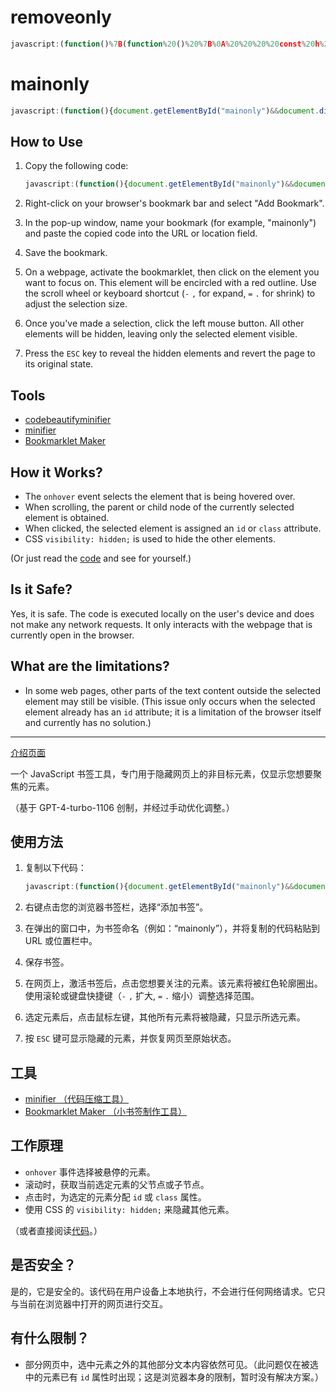 # removeonly
```JavaScript
javascript:(function()%7B(function%20()%20%7B%0A%20%20%20%20const%20h%20%3D%20%5B%5D%3B%0A%0A%09function%20onMouseOver(event)%20%7B%0A%09%09var%20elem%20%3D%20event.target%20%7C%7C%20event.srcElement%3B%0A%09%09elem.style.outline%20%3D%20'2px%20solid%20red'%3B%0A%09%09s%20%3D%20elem%3B%0A%09%7D%0A%0A%09function%20onMouseOut(event)%20%7B%0A%09%09var%20elem%20%3D%20event.target%20%7C%7C%20event.srcElement%3B%0A%09%09elem.style.outline%20%3D%20''%3B%0A%09%7D%0A%0A%09function%20onRClick(event)%20%7B%0A%20%20%20%20%20%20%20%20event.preventDefault()%3B%0A%09%09s.style.display%20%3D%20'none'%3B%0A%20%20%20%20%20%20%20%20h.push(s)%3B%0A%09%7D%0A%0A%09function%20onClick(event)%20%7B%0A%20%20%20%20%20%20%20%20event.preventDefault()%3B%0A%20%20%20%20%20%20%20%20s.style.outline%20%3D%20''%3B%0A%20%20%20%20%20%20%20%20cleanupEventListeners()%3B%0A%09%7D%0A%0A%09function%20onKeydown(event)%20%7B%0A%09%09if%20(event.key%20%3D%3D%3D%20%22F8%22)%20%7B%0A%20%20%20%20%20%20%20%20%20%20%20%20event.preventDefault()%3B%0A%09%09%09s.style.outline%20%3D%20''%3B%0A%20%20%20%20%20%20%20%20%20%20%20%20cleanupEventListeners()%3B%0A%09%09%7D%20else%20if%20(event.key%20%3D%3D%3D%20%22F2%22)%20%7B%0A%20%20%20%20%20%20%20%20%20%20%20%20event.preventDefault()%3B%0A%20%20%20%20%20%20%20%20%20%20%20%20s.style.display%20%3D%20'none'%3B%0A%20%20%20%20%20%20%20%20%20%20%20%20h.push(s)%3B%0A%20%20%20%20%20%20%20%20%7D%20else%20if%20(event.key%20%3D%3D%3D%20%22Escape%22)%20%7B%0A%20%20%20%20%20%20%20%20%20%20%20%20event.preventDefault()%3B%0A%20%20%20%20%20%20%20%20%20%20%20%20let%20hl%20%3D%20h.length%3B%0A%20%20%20%20%20%20%20%20%20%20%20%20for%20(i%20%3D%200%3B%20i%20%3C%20hl%3B%20i%2B%2B)%20%7B%0A%20%20%20%20%20%20%20%20%20%20%20%20%20%20%20%20h.pop().style.display%20%3D%20''%3B%0A%20%20%20%20%20%20%20%20%20%20%20%20%7D%0A%20%20%20%20%20%20%20%20%7D%0A%09%7D%0A%0A%20%20%20%20function%20onWheel(event)%20%7B%0A%20%20%20%20%20%20%20%20s.style.outline%20%3D%20''%3B%0A%20%20%20%20%20%20%20%20event.preventDefault()%3B%0A%20%20%20%20%20%20%20%20if%20(event.deltaY%20%3C%200)%20%7B%0A%20%20%20%20%20%20%20%20%20%20%20%20s%20%3D%20s.parentElement%3B%0A%20%20%20%20%20%20%20%20%20%20%20%20s.style.outline%20%3D%20'2px%20solid%20red'%3B%0A%20%20%20%20%20%20%20%20%7D%20else%20%7B%0A%20%20%20%20%20%20%20%20%20%20%20%20var%20childElement%20%3D%20s.querySelector(%22%3Ahover%22)%3B%0A%20%20%20%20%20%20%20%20%20%20%20%20if%20(childElement)%20%7B%0A%20%20%20%20%20%20%20%20%20%20%20%20%20%20%20%20s%20%3D%20childElement%3B%0A%20%20%20%20%20%20%20%20%20%20%20%20%20%20%20%20s.style.outline%20%3D%20'2px%20solid%20red'%3B%0A%20%20%20%20%20%20%20%20%20%20%20%20%7D%0A%20%20%20%20%20%20%20%20%7D%0A%20%20%20%20%7D%0A%0A%20%20%20%20function%20cleanupEventListeners()%20%7B%0A%20%20%20%20%20%20%20%20document.removeEventListener(%22mouseover%22%2C%20onMouseOver)%3B%0A%20%20%20%20%20%20%20%20document.removeEventListener(%22mouseout%22%2C%20onMouseOut)%3B%0A%20%20%20%20%20%20%20%20document.removeEventListener(%22click%22%2C%20onRClick)%3B%0A%20%20%20%20%20%20%20%20document.removeEventListener(%22wheel%22%2C%20onWheel)%3B%0A%20%20%20%20%7D%0A%0A%20%20%20%20document.addEventListener(%22mouseover%22%2C%20onMouseOver)%3B%0A%20%20%20%20document.addEventListener(%22mouseout%22%2C%20onMouseOut)%3B%0A%20%20%20%20document.addEventListener(%22click%22%2C%20onClick)%3B%0A%20%20%20%20document.addEventListener(%22contextmenu%22%2C%20onRClick)%3B%0A%20%20%20%20document.addEventListener(%22keydown%22%2C%20onKeydown)%3B%0A%20%20%20%20document.addEventListener(%22wheel%22%2C%20onWheel%2C%20%7B%20passive%3A%20false%20%7D)%3B%0A%7D)()%3B%7D)()%3B
```
# mainonly
```JavaScript
javascript:(function(){document.getElementById("mainonly")&&document.dispatchEvent(new KeyboardEvent("keydown",{key:"Escape"}));var e=document.body,n=null;e.id?(n="class",e.classList.add("mainonly")):(n="id",e.id="mainonly");let t=document.head.appendChild(document.createElement("style"));t.textContent="#mainonly { outline: 2px solid red; }  .mainonly { outline: 2px solid red; }";let i=document.body.appendChild(document.createElement("div"));i.className="mainonly-guide",i.innerHTML=`<p>正在選擇元素。按 <kbd>Esc</kbd> 鍵取消選擇。向下滾動，或按下 <kbd>=</kbd>/<kbd>.</kbd> 鍵縮小選區。向上滾動，或按下 <kbd>-</kbd>/<kbd>,</kbd> 鍵擴大選區。</p><p>Selecting element. Press <kbd>Esc</kbd> to cancel selection. Scroll down, or press <kbd>=</kbd>/<kbd>.</kbd> to shrink the selection. Scroll up, or press <kbd>-</kbd>/<kbd>,</kbd>, to expand the selection.</p>`;let o=document.head.appendChild(document.createElement("style"));function l(t){t instanceof HTMLElement&&("id"===n?e.removeAttribute("id"):e.classList.remove("mainonly"),(e=t).id?(n="class",e.classList.add("mainonly")):(n="id",e.id="mainonly"))}function d(e){l(e.target)}function a(i){i.preventDefault(),function n(){for(var t=e;t.parentElement;)(t=t.parentElement).classList.add("mainonly_parents")}(),"id"===n?t.textContent="* { visibility: hidden; } #mainonly, #mainonly *, .mainonly_parents { visibility: visible; }":t.textContent="* { visibility: hidden; } .mainonly, .mainonly *, .mainonly_parents { visibility: visible; }",m(),r()}function r(){i.remove(),o.remove()}function s(i){if("Escape"===i.key)t.remove(),document.removeEventListener("keydown",s),m(),r(),"id"===n?e.removeAttribute("id"):e.classList.remove("mainonly"),function e(){for(var n=document.querySelectorAll(".mainonly_parents"),t=0;t<n.length;t++)n[t].classList.remove("mainonly_parents")}();else if(","===i.key||"-"===i.key)l(e.parentElement);else if("."===i.key||"="===i.key){var o=e.querySelector(":hover");o&&l(o)}}function c(n){if(n.preventDefault(),n.deltaY<0)l(e.parentElement);else{var t=e.querySelector(":hover");t&&l(t)}}function m(){document.removeEventListener("mouseover",d),document.removeEventListener("click",a),document.removeEventListener("wheel",c)}o.textContent=`.mainonly-guide {position: fixed;top: 0;left: 50%; /* center the box horizontally */transform: translate(-50%, 0); /* center the box horizontally */padding: 0.5rem;font-size: 1rem;font-family: sans-serif;text-align: center;color: white;background-color: rgba(0, 0, 0, 0.5);border-radius: 0.5em;z-index: 999999999;    kbd {display: inline-block;padding: 0.1em 0.3em;font-size: 0.8em;line-height: 1;color: #24292e;vertical-align: middle;background-color: #fafbfc;border: 1px solid #d1d5da;border-radius: 3px;box-shadow: inset 0 -1px 0 #d1d5da;    }}`,document.addEventListener("mouseover",d),document.addEventListener("click",a),document.addEventListener("wheel",c,{passive:!1}),document.addEventListener("keydown",s)}())
```
## How to Use

1. Copy the following code:

    ```JavaScript
    javascript:(function(){document.getElementById("mainonly")&&document.dispatchEvent(new KeyboardEvent("keydown",{key:"Escape"}));var e=document.body,n=null;e.id?(n="class",e.classList.add("mainonly")):(n="id",e.id="mainonly");let t=document.head.appendChild(document.createElement("style"));t.textContent="#mainonly { outline: 2px solid red; }  .mainonly { outline: 2px solid red; }";let i=document.body.appendChild(document.createElement("div"));i.className="mainonly-guide",i.innerHTML=`<p>正在选择元素。按 <kbd>Esc</kbd> 键取消选择。向下滚动，或按下 <kbd>=</kbd>/<kbd>.</kbd> 键缩小选区。向上滚动，或按下 <kbd>-</kbd>/<kbd>,</kbd> 键扩大选区。</p><p>Selecting element. Press <kbd>Esc</kbd> to cancel selection. Scroll down, or press <kbd>=</kbd>/<kbd>.</kbd> to shrink the selection. Scroll up, or press <kbd>-</kbd>/<kbd>,</kbd>, to expand the selection.</p>`;let o=document.head.appendChild(document.createElement("style"));function l(t){t instanceof HTMLElement&&("id"===n?e.removeAttribute("id"):e.classList.remove("mainonly"),(e=t).id?(n="class",e.classList.add("mainonly")):(n="id",e.id="mainonly"))}function d(e){l(e.target)}function a(i){i.preventDefault(),function n(){for(var t=e;t.parentElement;)(t=t.parentElement).classList.add("mainonly_parents")}(),"id"===n?t.textContent="* { visibility: hidden; } #mainonly, #mainonly *, .mainonly_parents { visibility: visible; }":t.textContent="* { visibility: hidden; } .mainonly, .mainonly *, .mainonly_parents { visibility: visible; }",m(),r()}function r(){i.remove(),o.remove()}function s(i){if("Escape"===i.key)t.remove(),document.removeEventListener("keydown",s),m(),r(),"id"===n?e.removeAttribute("id"):e.classList.remove("mainonly"),function e(){for(var n=document.querySelectorAll(".mainonly_parents"),t=0;t<n.length;t++)n[t].classList.remove("mainonly_parents")}();else if(","===i.key||"-"===i.key)l(e.parentElement);else if("."===i.key||"="===i.key){var o=e.querySelector(":hover");o&&l(o)}}function c(n){if(n.preventDefault(),n.deltaY<0)l(e.parentElement);else{var t=e.querySelector(":hover");t&&l(t)}}function m(){document.removeEventListener("mouseover",d),document.removeEventListener("click",a),document.removeEventListener("wheel",c)}o.textContent=`.mainonly-guide {position: fixed;top: 0;left: 50%; /* center the box horizontally */transform: translate(-50%, 0); /* center the box horizontally */padding: 0.5rem;font-size: 1rem;font-family: sans-serif;text-align: center;color: white;background-color: rgba(0, 0, 0, 0.5);border-radius: 0.5em;z-index: 999999999;    kbd {display: inline-block;padding: 0.1em 0.3em;font-size: 0.8em;line-height: 1;color: #24292e;vertical-align: middle;background-color: #fafbfc;border: 1px solid #d1d5da;border-radius: 3px;box-shadow: inset 0 -1px 0 #d1d5da;    }}`,document.addEventListener("mouseover",d),document.addEventListener("click",a),document.addEventListener("wheel",c,{passive:!1}),document.addEventListener("keydown",s)}())
    ```

2. Right-click on your browser's bookmark bar and select "Add Bookmark".
3. In the pop-up window, name your bookmark (for example, "mainonly") and paste the copied code into the URL or location field.
4. Save the bookmark.
5. On a webpage, activate the bookmarklet, then click on the element you want to focus on. This element will be encircled with a red outline. Use the scroll wheel or keyboard shortcut (`-` `,` for expand, `=` `.` for shrink) to adjust the selection size.
6. Once you've made a selection, click the left mouse button. All other elements will be hidden, leaving only the selected element visible.
7. Press the `ESC` key to reveal the hidden elements and revert the page to its original state.

## Tools

- [codebeautifyminifier](https://codebeautify.org/minify-js)
- [minifier](https://www.toptal.com/developers/javascript-minifier)
- [Bookmarklet Maker](https://caiorss.github.io/bookmarklet-maker/)

## How it Works?

- The `onhover` event selects the element that is being hovered over.
- When scrolling, the parent or child node of the currently selected element is obtained.
- When clicked, the selected element is assigned an `id` or `class` attribute.
- CSS `visibility: hidden;` is used to hide the other elements.

(Or just read the [code](https://github.com/jerrylususu/mainonly/blob/main/mainonly.js) and see for yourself.)

## Is it Safe?
Yes, it is safe. The code is executed locally on the user's device and does not make any network requests. It only interacts with the webpage that is currently open in the browser.

## What are the limitations?

- In some web pages, other parts of the text content outside the selected element may still be visible. (This issue only occurs when the selected element already has an `id` attribute; it is a limitation of the browser itself and currently has no solution.)

---

[介绍页面](https://nekonull.me/mainonly/)

一个 JavaScript 书签工具，专门用于隐藏网页上的非目标元素，仅显示您想要聚焦的元素。

（基于 GPT-4-turbo-1106 创制，并经过手动优化调整。）

## 使用方法

1. 复制以下代码：

    ```JavaScript
    javascript:(function(){document.getElementById("mainonly")&&document.dispatchEvent(new KeyboardEvent("keydown",{key:"Escape"}));var e=document.body,n=null;e.id?(n="class",e.classList.add("mainonly")):(n="id",e.id="mainonly");let t=document.head.appendChild(document.createElement("style"));t.textContent="#mainonly { outline: 2px solid red; }  .mainonly { outline: 2px solid red; }";let i=document.body.appendChild(document.createElement("div"));i.className="mainonly-guide",i.innerHTML=`<p>正在选择元素。按 <kbd>Esc</kbd> 键取消选择。向下滚动，或按下 <kbd>=</kbd>/<kbd>.</kbd> 键缩小选区。向上滚动，或按下 <kbd>-</kbd>/<kbd>,</kbd> 键扩大选区。</p><p>Selecting element. Press <kbd>Esc</kbd> to cancel selection. Scroll down, or press <kbd>=</kbd>/<kbd>.</kbd> to shrink the selection. Scroll up, or press <kbd>-</kbd>/<kbd>,</kbd>, to expand the selection.</p>`;let o=document.head.appendChild(document.createElement("style"));function l(t){t instanceof HTMLElement&&("id"===n?e.removeAttribute("id"):e.classList.remove("mainonly"),(e=t).id?(n="class",e.classList.add("mainonly")):(n="id",e.id="mainonly"))}function d(e){l(e.target)}function a(i){i.preventDefault(),function n(){for(var t=e;t.parentElement;)(t=t.parentElement).classList.add("mainonly_parents")}(),"id"===n?t.textContent="* { visibility: hidden; } #mainonly, #mainonly *, .mainonly_parents { visibility: visible; }":t.textContent="* { visibility: hidden; } .mainonly, .mainonly *, .mainonly_parents { visibility: visible; }",m(),r()}function r(){i.remove(),o.remove()}function s(i){if(i.preventDefault(),"Escape"===i.key)t.remove(),document.removeEventListener("keydown",s),m(),r(),"id"===n?e.removeAttribute("id"):e.classList.remove("mainonly"),function e(){for(var n=document.querySelectorAll(".mainonly_parents"),t=0;t<n.length;t++)n[t].classList.remove("mainonly_parents")}();else if(","===i.key||"-"===i.key)l(e.parentElement);else if("."===i.key||"="===i.key){var o=e.querySelector(":hover");o&&l(o)}}function c(n){if(n.preventDefault(),n.deltaY<0)l(e.parentElement);else{var t=e.querySelector(":hover");t&&l(t)}}function m(){document.removeEventListener("mouseover",d),document.removeEventListener("click",a),document.removeEventListener("wheel",c)}o.textContent=` .mainonly-guide { position: fixed; top: 0; left: 50%; /* center the box horizontally */ transform: translate(-50%, 0); /* center the box horizontally */ padding: 0.5rem; font-size: 1rem; font-family: sans-serif; text-align: center; color: white; background-color: rgba(0, 0, 0, 0.5); border-radius: 0.5em; z-index: 999999999;     kbd { display: inline-block; padding: 0.1em 0.3em; font-size: 0.8em; line-height: 1; color: #24292e; vertical-align: middle; background-color: #fafbfc; border: 1px solid #d1d5da; border-radius: 3px; box-shadow: inset 0 -1px 0 #d1d5da;     } }`,document.addEventListener("mouseover",d),document.addEventListener("click",a),document.addEventListener("wheel",c,{passive:!1}),document.addEventListener("keydown",s)}())
    ```

2. 右键点击您的浏览器书签栏，选择“添加书签”。
3. 在弹出的窗口中，为书签命名（例如：“mainonly”），并将复制的代码粘贴到 URL 或位置栏中。
4. 保存书签。
5. 在网页上，激活书签后，点击您想要关注的元素。该元素将被红色轮廓圈出。使用滚轮或键盘快捷键（`-` `,` 扩大, `=` `.` 缩小）调整选择范围。
6. 选定元素后，点击鼠标左键，其他所有元素将被隐藏，只显示所选元素。
7. 按 `ESC` 键可显示隐藏的元素，并恢复网页至原始状态。

## 工具
- [minifier （代码压缩工具）](https://www.toptal.com/developers/javascript-minifier)
- [Bookmarklet Maker （小书签制作工具）](https://caiorss.github.io/bookmarklet-maker/)


## 工作原理

- `onhover` 事件选择被悬停的元素。
- 滚动时，获取当前选定元素的父节点或子节点。
- 点击时，为选定的元素分配 `id` 或 `class` 属性。
- 使用 CSS 的 `visibility: hidden;` 来隐藏其他元素。

（或者直接阅读[代码](https://github.com/jerrylususu/mainonly/blob/main/mainonly.js)。）

## 是否安全？

是的，它是安全的。该代码在用户设备上本地执行，不会进行任何网络请求。它只与当前在浏览器中打开的网页进行交互。

## 有什么限制？

- 部分网页中，选中元素之外的其他部分文本内容依然可见。（此问题仅在被选中的元素已有 `id` 属性时出现；这是浏览器本身的限制，暂时没有解决方案。）
